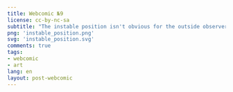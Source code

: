 ```yaml
---
title: Webcomic №9
license: cc-by-nc-sa
subtitle: "The instable position isn't obvious for the outside observer. No progress possible."
png: 'instable_position.png'
svg: 'instable_position.svg'
comments: true
tags:
- webcomic
- art
lang: en
layout: post-webcomic
---
```

